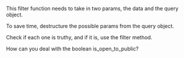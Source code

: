 This filter function needs to take in two params, the data and the query object.

To save time, destructure the possible params from the query object.

Check if each one is truthy, and if it is, use the filter method.

How can you deal with the boolean is_open_to_public?


